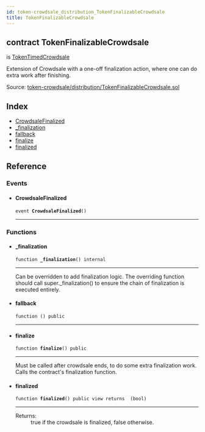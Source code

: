 ```yaml
---
id: token-crowdsale_distribution_TokenFinalizableCrowdsale
title: TokenFinalizableCrowdsale
---
```


<div class="contract-doc"><div class="contract"><h2 class="contract-header"><span class="contract-kind">contract</span> TokenFinalizableCrowdsale</h2><p class="base-contracts"><span>is</span> <a href="token-crowdsale_validation_TokenTimedCrowdsale.html">TokenTimedCrowdsale</a></p><p class="description">Extension of Crowdsale with a one-off finalization action, where one can do extra work after finishing.</p><div class="source">Source: <a href="https://github.com/Cpollo/Ethereum/blob/v0.0.3/contracts/token-crowdsale/distribution/TokenFinalizableCrowdsale.sol" target="_blank">token-crowdsale/distribution/TokenFinalizableCrowdsale.sol</a></div></div><div class="index"><h2>Index</h2><ul><li><a href="token-crowdsale_distribution_TokenFinalizableCrowdsale.html#CrowdsaleFinalized">CrowdsaleFinalized</a></li><li><a href="token-crowdsale_distribution_TokenFinalizableCrowdsale.html#_finalization">_finalization</a></li><li><a href="token-crowdsale_distribution_TokenFinalizableCrowdsale.html#">fallback</a></li><li><a href="token-crowdsale_distribution_TokenFinalizableCrowdsale.html#finalize">finalize</a></li><li><a href="token-crowdsale_distribution_TokenFinalizableCrowdsale.html#finalized">finalized</a></li></ul></div><div class="reference"><h2>Reference</h2><div class="events"><h3>Events</h3><ul><li><div class="item event"><span id="CrowdsaleFinalized" class="anchor-marker"></span><h4 class="name">CrowdsaleFinalized</h4><div class="body"><code class="signature">event <strong>CrowdsaleFinalized</strong><span>() </span></code><hr/></div></div></li></ul></div><div class="functions"><h3>Functions</h3><ul><li><div class="item function"><span id="_finalization" class="anchor-marker"></span><h4 class="name">_finalization</h4><div class="body"><code class="signature">function <strong>_finalization</strong><span>() </span><span>internal </span></code><hr/><div class="description"><p>Can be overridden to add finalization logic. The overriding function should call super._finalization() to ensure the chain of finalization is executed entirely.</p></div></div></div></li><li><div class="item function"><span id="fallback" class="anchor-marker"></span><h4 class="name">fallback</h4><div class="body"><code class="signature">function <strong></strong><span>() </span><span>public </span></code><hr/></div></div></li><li><div class="item function"><span id="finalize" class="anchor-marker"></span><h4 class="name">finalize</h4><div class="body"><code class="signature">function <strong>finalize</strong><span>() </span><span>public </span></code><hr/><div class="description"><p>Must be called after crowdsale ends, to do some extra finalization work. Calls the contract&#x27;s finalization function.</p></div></div></div></li><li><div class="item function"><span id="finalized" class="anchor-marker"></span><h4 class="name">finalized</h4><div class="body"><code class="signature">function <strong>finalized</strong><span>() </span><span>public </span><span>view </span><span>returns  (bool) </span></code><hr/><dl><dt><span class="label-return">Returns:</span></dt><dd>true if the crowdsale is finalized, false otherwise.</dd></dl></div></div></li></ul></div></div></div>
